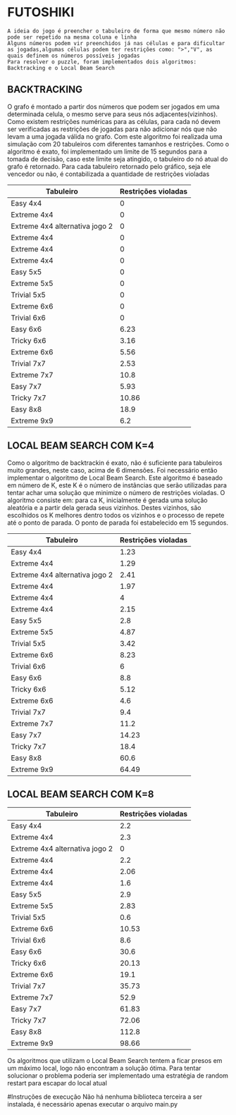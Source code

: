 # FUTOSHIKI

    A ideia do jogo é preencher o tabuleiro de forma que mesmo número não pode ser repetido na mesma coluna e linha
    Alguns números podem vir preenchidos já nas células e para dificultar as jogadas,algumas células podem ter restrições como: ">","V", as quais definem os números possíveis jogadas
    Para resolver o puzzle, foram implementados dois algoritmos: Backtracking e o Local Beam Search

## BACKTRACKING

O grafo é montado a partir dos números que podem ser jogados em uma determinada celula, o mesmo serve para seus nós adjacentes(vizinhos). Como existem restrições numéricas para as células, para cada nó devem ser verificadas as restrições de jogadas para não adicionar nós que não levam a uma jogada válida no grafo.
Com este algoritmo foi realizada uma simulação com 20 tabuleiros com diferentes tamanhos e restrições. Como o algoritmo é exato, foi implementado um limite de 15 segundos para a tomada de decisão, caso este limite seja atingido, o tabuleiro do nó atual do grafo é retornado. Para cada tabuleiro retornado pelo gráfico, seja ele vencedor ou não, é contabilizada a quantidade de restrições violadas

| Tabuleiro  |  Restrições violadas  |
| ------------------- | ------------------- |
|   Easy 4x4    |  0 |
|   Extreme 4x4 |  0 |
|   Extreme 4x4 alternativa jogo 2 |  0 |
|   Extreme 4x4 |  0 |
|   Extreme 4x4  |  0 |
|   Extreme 4x4  |  0 |
|   Easy 5x5 |  0 |
|   Extreme 5x5  |  0 |
|   Trivial 5x5 |  0 |
|   Extreme 6x6 |  0 |
|   Trivial 6x6 |  0 |
|   Easy 6x6  |  6.23 |
|   Tricky 6x6 |  3.16 |
|   Extreme 6x6 |  5.56 |
|   Trivial 7x7 |  2.53 |
|   Extreme 7x7  |  10.8 |
|   Easy 7x7  |  5.93 |
|   Tricky 7x7  |  10.86 |
|   Easy 8x8  |  18.9 |
|   Extreme 9x9 |  6.2 |


## LOCAL BEAM SEARCH COM K=4
Como o algoritmo de backtrackin é exato, não é suficiente para tabuleiros muito grandes, neste caso, acima de 6 dimensões. Foi necessário então implementar o algoritmo de Local Beam Search. Este algoritmo é baseado em número de K, este K é o número de instãncias que serão utilizadas para tentar achar uma solução que minimize o número de restrições violadas. O algoritmo consiste em: para ca K, inicialmente é gerada uma solução aleatória e a partir dela gerada seus vizinhos. Destes vizinhos, são escolhidos os K melhores dentro todos os vizinhos e o processo de repete até o ponto de parada. O ponto de parada foi estabelecido em 15 segundos. 

| Tabuleiro  |  Restrições violadas  |
| ------------------- | ------------------- |
|   Easy 4x4    | 1.23 |
|   Extreme 4x4 | 1.29 |
|   Extreme 4x4 alternativa jogo 2 | 2.41 |
|   Extreme 4x4 | 1.97 |
|   Extreme 4x4  | 4 |
|   Extreme 4x4  | 2.15 |
|   Easy 5x5  | 2.8 |
|   Extreme 5x5  | 4.87 |
|   Trivial 5x5 | 3.42 |
|   Extreme 6x6 | 8.23 |
|   Trivial 6x6 | 6 |
|   Easy 6x6  | 8.8 |
|   Tricky 6x6  | 5.12 |
|   Extreme 6x6 | 4.6 |
|   Trivial 7x7 | 9.4 |
|   Extreme 7x7 | 11.2 |
|   Easy 7x7  | 14.23 |
|   Tricky 7x7 | 18.4 |
|   Easy 8x8  | 60.6 |
|   Extreme 9x9 | 64.49 |

## LOCAL BEAM SEARCH COM K=8

| Tabuleiro  |  Restrições violadas  |
| ------------------- | ------------------- |
|   Easy 4x4  | 2.2  |
|   Extreme 4x4  | 2.3  |
|   Extreme 4x4 alternativa jogo 2  | 0  |
|   Extreme 4x4  | 2.2  |
|   Extreme 4x4   | 2.06  |
|   Extreme 4x4   | 1.6  |
|   Easy 5x5  | 2.9  |
|   Extreme 5x5  | 2.83  |
|   Trivial 5x5  | 0.6  |
|   Extreme 6x6  | 10.53  |
|   Trivial 6x6  | 8.6  |
|   Easy 6x6  | 30.6  |
|   Tricky 6x6  | 20.13  |
|   Extreme 6x6  | 19.1  |
|   Trivial 7x7  | 35.73  |
|   Extreme 7x7  | 52.9  |
|   Easy 7x7  | 61.83  |
|   Tricky 7x7  | 72.06  |
|   Easy 8x8  | 112.8  |
|   Extreme 9x9  | 98.66  |


Os algoritmos que utilizam o Local Beam Search tentem a ficar presos em um máximo local, logo não encontram a solução ótima. Para tentar solucionar o problema poderia ser implementado uma estratégia de random restart para escapar do local atual 

#Instruções de execução
Não há nenhuma biblioteca terceira a ser instalada, é necessário apenas executar o arquivo main.py